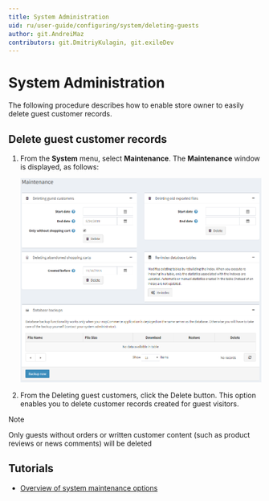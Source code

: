 ```yaml
---
title: System Administration
uid: ru/user-guide/configuring/system/deleting-guests
author: git.AndreiMaz
contributors: git.DmitriyKulagin, git.exileDev
---
```

# System Administration

The following procedure describes how to enable store owner to easily delete guest customer records.

## Delete guest customer records

1. From the **System** menu, select **Maintenance**. The **Maintenance** window is displayed, as follows:

    ![Maintenance](_static/deleting-guests/deleting-guests.png)

1. From the Deleting guest customers, click the Delete button. This option enables you to delete customer records created for guest visitors.

> [!NOTE]
>  Only guests without orders or written customer content (such as product reviews or news comments) will be deleted

## Tutorials

- [Overview of system maintenance options](https://www.youtube.com/watch?v=CNgTJZoWHTA)

